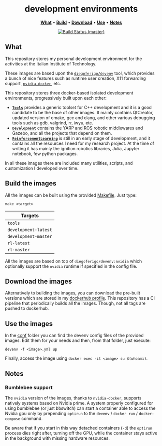 <p align="center">
    <h1 align="center">development environments</h1>
</p>

<p align="center">
<b><a href="https://github.com/diegoferigo/development-iit#what">What</a></b>
•
<b><a href="https://github.com/diegoferigo/development-iit#build-the-images">Build</a></b>
•
<b><a href="https://github.com/diegoferigo/development-iit#download-the-images">Download</a></b>
•
<b><a href="https://github.com/diegoferigo/development-iit#use-the-images">Use</a></b>
•
<b><a href="https://github.com/diegoferigo/development-iit#notes">Notes</a></b>
</p>

<p align="center">
    <a href="https://github.com/diegoferigo/development-iit/actions">
    <img src="https://github.com/diegoferigo/development-iit/workflows/Docker%20Images/badge.svg" alt="Build Status (master)" />
    </a>
</p>

## What

This repository stores my personal development environment for the activities at the Italian Institute of Technology.

These images are based upon the [`diegoferigo/devenv`](https://github.com/diegoferigo/devenv) tool, which provides a bunch of nice features such as runtime user creation, X11 forwarding support, [`nvidia-docker`](https://github.com/NVIDIA/nvidia-docker), etc.

This repository stores three docker-based isolated development environments, progressively built upon each other:

- [**`Tools`**](Tools/Dockerfile) provides a generic toolset for C++ development and it is a good candidate to be the base of other images. It mainly contains QtCreator, updated version of cmake, gcc and clang, and other various debugging tools such as gdb, valgrind, rr, iwyu, etc.
- [**`Development`**](Development/Dockerfile) contains the YARP and ROS robotic middlewares and Gazebo, and all the projects that depend on them.
- [**`ReinforcementLearning`**](RL/Dockerfile) is still in an early stage of development, and it contains all the resources I need for my research project. At the time of writing it has mainly the ignition robotics libraries, Julia, Jupyter notebook, few python packages.

In all these images there are included many utilities, scripts, and customization I developed over time.

## Build the images

All the images can be built using the provided [Makefile](Makefile). Just type:

```
make <target>
```

| Targets |
| ------- |
| `tools`              |
| `development-latest` |
| `development-master` |
| `rl-latest`          |
| `rl-master`          |

All the images are based on top of `diegoferigo/devenv:nvidia` which optionally support the `nvidia` runtime if specified in the config file.

## Download the images

Alternatively to building the images, you can download the pre-built versions which are stored in my [dockerhub profile](https://hub.docker.com/u/diegoferigo).
This repository has a CI pipeline that periodically builds all the images.
Though, not all tags are pushed to dockerhub.

## Use the images

In the [conf](conf/) folder you can find the devenv config files of the provided images.
Edit them for your needs and then, from that folder, just execute:

```
devenv -f <image>.yml up
```

Finally, access the image using `docker exec -it <image> su $(whoami)`.

## Notes

### Bumblebee support

The `nvidia` version of the images, thanks to `nvidia-docker`, supports natively systems based on Nvidia prime.
A system properly configured for using bumblebee (or just bbswitch) can start a container able to access the Nvidia gpu only by prepending `optirun` to the `devenv` / `docker run` / `docker-compose` command.

Be aware that if you start in this way detached containers (`-d`) the `optirun` process dies right after, turning off the GPU, while the container stays active in the background with missing hardware resources.
